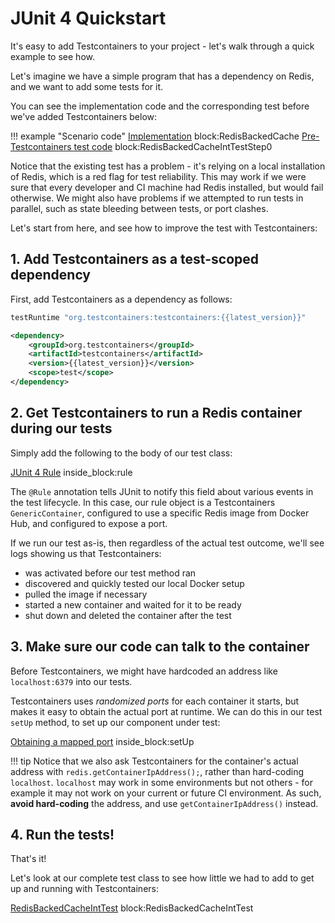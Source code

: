 # JUnit 4 Quickstart

It's easy to add Testcontainers to your project - let's walk through a quick example to see how.

Let's imagine we have a simple program that has a dependency on Redis, and we want to add some tests for it.
 
You can see the implementation code and the corresponding test before we've added Testcontainers below:

!!! example "Scenario code"
    <!--codeinclude-->
    [Implementation](../examples/src/main/java/quickstart/RedisBackedCache.java) block:RedisBackedCache
    [Pre-Testcontainers test code](../examples/src/test/java/quickstart/RedisBackedCacheIntTestStep0.java) block:RedisBackedCacheIntTestStep0
    <!--/codeinclude-->

Notice that the existing test has a problem - it's relying on a local installation of Redis, which is a red flag for test reliability.
This may work if we were sure that every developer and CI machine had Redis installed, but would fail otherwise.
We might also have problems if we attempted to run tests in parallel, such as state bleeding between tests, or port clashes.

Let's start from here, and see how to improve the test with Testcontainers:  

## 1. Add Testcontainers as a test-scoped dependency

First, add Testcontainers as a dependency as follows:

```groovy tab='Gradle'
testRuntime "org.testcontainers:testcontainers:{{latest_version}}"
```

```xml tab='Maven'
<dependency>
    <groupId>org.testcontainers</groupId>
    <artifactId>testcontainers</artifactId>
    <version>{{latest_version}}</version>
    <scope>test</scope>
</dependency>
```

## 2. Get Testcontainers to run a Redis container during our tests

Simply add the following to the body of our test class:

<!--codeinclude-->
[JUnit 4 Rule](../examples/src/test/java/quickstart/RedisBackedCacheIntTest.java) inside_block:rule
<!--/codeinclude-->

The `@Rule` annotation tells JUnit to notify this field about various events in the test lifecycle.
In this case, our rule object is a Testcontainers `GenericContainer`, configured to use a specific Redis image from Docker Hub, and configured to expose a port.

If we run our test as-is, then regardless of the actual test outcome, we'll see logs showing us that Testcontainers:

* was activated before our test method ran
* discovered and quickly tested our local Docker setup
* pulled the image if necessary
* started a new container and waited for it to be ready
* shut down and deleted the container after the test

## 3. Make sure our code can talk to the container

Before Testcontainers, we might have hardcoded an address like `localhost:6379` into our tests.

Testcontainers uses *randomized ports* for each container it starts, but makes it easy to obtain the actual port at runtime.
We can do this in our test `setUp` method, to set up our component under test:

<!--codeinclude-->
[Obtaining a mapped port](../examples/src/test/java/quickstart/RedisBackedCacheIntTest.java) inside_block:setUp
<!--/codeinclude-->

!!! tip
    Notice that we also ask Testcontainers for the container's actual address with `redis.getContainerIpAddress();`, 
    rather than hard-coding `localhost`. `localhost` may work in some environments but not others - for example it may
    not work on your current or future CI environment. As such, **avoid hard-coding** the address, and use 
    `getContainerIpAddress()` instead.

## 4. Run the tests!

That's it!

Let's look at our complete test class to see how little we had to add to get up and running with Testcontainers:

<!--codeinclude-->
[RedisBackedCacheIntTest](../examples/src/test/java/quickstart/RedisBackedCacheIntTest.java) block:RedisBackedCacheIntTest
<!--/codeinclude-->

